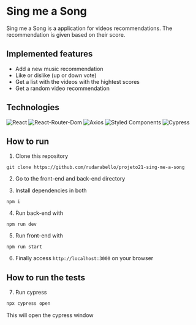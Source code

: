 # Sing me a Song

Sing me a Song is a application for videos recommendations. The recommendation is given based on their score.

## Implemented features

- Add a new music recommendation
- Like or dislike (up or down vote)
- Get a list with the videos with the hightest scores
- Get a random video recommendation

## Technologies

<p>
  <img src='https://img.shields.io/badge/React-20232A?style=for-the-badge&logo=react&logoColor=61DAFB' alt="React" />

  <img src='https://img.shields.io/badge/React_Router-CA4245?style=for-the-badge&logo=react-router&logoColor=white' alt="React-Router-Dom"/>

  <img src='https://img.shields.io/badge/axios%20-%2320232a.svg?&style=for-the-badge&color=informational' alt="Axios">
  
  <img src='https://img.shields.io/badge/styled--components-DB7093?style=for-the-badge&logo=styled-components&logoColor=white' alt='Styled Components' />
  
  <img src='https://img.shields.io/badge/Cypress-17202C?style=for-the-badge&logo=cypress&logoColor=white' alt='Cypress' />
</p>

## How to run

1. Clone this repository

```
git clone https://github.com/rudarabello/projeto21-sing-me-a-song
```

2. Go to the front-end and back-end directory 


3. Install dependencies in both

```
npm i
```

4. Run back-end with

```
npm run dev
```

5. Run front-end with

```
npm run start
```

6. Finally access `http://localhost:3000` on your browser

## How to run the tests

7. Run cypress

```bash
npx cypress open
```

This will open the cypress window

